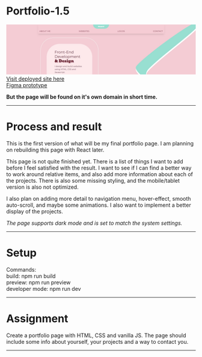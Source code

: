 # Portfolio-1.5

![Portofolio 1.5](./media/submission/portfolio-1.5.jpg "Portofolio 1.5")  
[Visit deployed site here](https://portfolio-15-moami.netlify.app "Portfolio 1.5")  
[Figma prototype](https://www.figma.com/file/DJ0tUhuOjY36JQinQ3lTK7/Portfolio-1.5?node-id=0%3A1&t=bpATjVk20R16mFji-1 "Figma prototype")

**But the page will be found on it's own domain in short time.**

---

# Process and result

This is the first version of what will be my final portfolio page. I am planning on rebuilding this page with React later.

This page is not quite finished yet. There is a list of things I want to add before I feel satisfied with the result. I want to see if I can find a better way to work around relative items, and also add more information about each of the projects. There is also some missing styling, and the mobile/tablet version is also not optimized.

I also plan on adding more detail to navigation menu, hover-effect, smooth auto-scroll, and maybe some animations. I also want to implement a better display of the projects.

_The page supports dark mode and is set to match the system settings._

---

# Setup

Commands:  
build: npm run build  
preview: npm run preview  
developer mode: npm run dev

---

# Assignment

Create a portfolio page with HTML, CSS and vanilla JS. The page should include some info about yourself, your projects and a way to contact you.

---

<!-- # WCAG color contrast:

![WCAG](./media/submission/color-contrast.jpg "WCAG")

source: https://webaim.org/resources/contrastchecker/ -->

<!-- # Things to be done:

- SET UP PROPER DOMAIN
- CURRENT "PAGE" TRACKER
- PORTFOLIOPAGES DROPDOWN INFO ON HOVER
- MOBILE CAROUSEL/SWIPE PORTFOLIO
- FIX BACK-TO-TOP BUTTON DESIGN TO BE MORE VISIBLE
- FIX SHADOW COLOR ON "DESIGN"
- ACHOR LINKS WORK MORE PROPERLY
- MENU SMOOTH SCROLL BETWEEN ANCHORS
- ADD ANIMATIONS AND HOVER EFFECTS
- FIX SPACING AND ALIGNMENT -->
